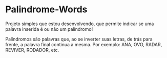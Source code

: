 # Palindrome-Words
Projeto simples que estou desenvolvendo, que permite indicar se uma palavra inserida é ou não um palíndromo!

Palíndromos são palavras que, ao se inverter suas letras, de trás para frente, a palavra final continua a mesma. Por exemplo: ANA, OVO, RADAR, REVIVER, RODADOR, etc.
